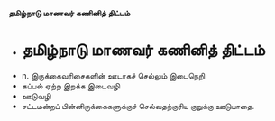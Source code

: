 **தமிழ்நாடு மாணவர் கணினித் திட்டம்**
- # தமிழ்நாடு மாணவர் கணினித் திட்டம்
- n. இருக்கைவரிசைகளின் ஊடாகச் செல்லும் இடைநெறி
- கப்பல் ஏற்ற இறக்க இடைவழி
- ஊடுவழி
- சட்டமன்றப் பின்னிருக்கைகளுக்குச் செல்வதற்குரிய குறுக்கு ஊடுபாதை.

